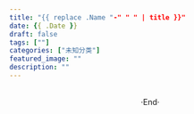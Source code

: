 ```yaml
---
title: "{{ replace .Name "-" " " | title }}"
date: {{ .Date }}
draft: false
tags: [""]
categories: ["未知分类"]
featured_image: ""
description: ""
---
```



<br>
<center>  ·End·  </center>
